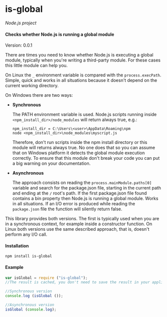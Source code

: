 is-global
=========

_Node.js project_

#### Checks whether Node.js is running a global module ####

Version: 0.0.1

There are times you need to know whether Node.js is executing a global module, typically when you're writing a third-party module. For these cases this little module can help you.

On Linux the `_` environment variable is compared with the `process.execPath`. Simple, quick and works in all situations because it doesn't depend on the current working directory.

On Windows there are two ways:

* __Synchronous__

	The PATH environment variable is used. Node.js scripts running inside `<npm_install_dir>/node_modules` will return always true, e.g.:

	```
	npm_install_dir = C:\Users\<user>\AppData\Roaming\npm
	node <npm_install_dir>\node_modules\myscript.js
	```

	Therefore, don't run scripts inside the npm install directory or this module will returns always true. No one does that so you can assume that on Windows platform it detects the global module execution correctly. To ensure that this module don't break your code you can put a big warning on your documentation.

* __Asynchronous__

	The approach consists on reading the `process.mainModule.paths[0]` variable and search for the package.json file, starting in the current path and ending at the `/` root's path. If the first package.json file found contains a bin property then Node.js is running a global module. Works in all situations. If an I/O error is produced while reading the `package.json` file the function will silently return false.

This library provides both versions. The first is typically used when you are in a synchronous context, for example inside a constructor function. On Linux both versions use the same described approach, that is, doesn't perform any I/O call.

#### Installation ####

```
npm install is-global
```

#### Example ####

```javascript
var isGlobal = require ("is-global");
//The result is cached, you don't need to save the result in your application

//Synchronous version
console.log (isGlobal ());

//Asynchronous version
isGlobal (console.log);
```